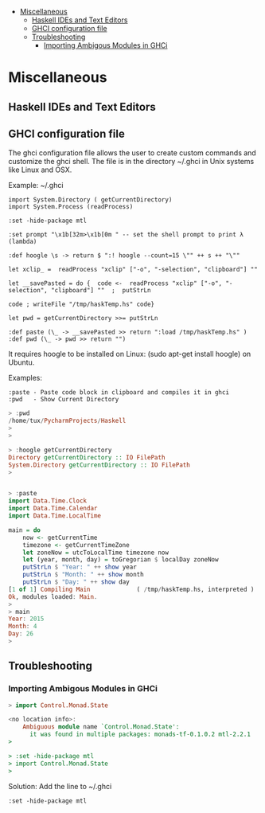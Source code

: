 - [Miscellaneous](#miscellaneous)
  - [Haskell IDEs and Text Editors](#haskell-ides-and-text-editors)
  - [GHCI configuration file](#ghci-configuration-file)
  - [Troubleshooting](#troubleshooting)
    - [Importing Ambigous Modules in GHCi](#importing-ambigous-modules-in-ghci)


# Miscellaneous<a id="sec-1" name="sec-1"></a>

## Haskell IDEs and Text Editors<a id="sec-1-1" name="sec-1-1"></a>

## GHCI configuration file<a id="sec-1-2" name="sec-1-2"></a>

The ghci configuration file allows the user to create custom commands and 
customize the ghci shell. The file is in the directory ~/.ghci in Unix systems 
like Linux and OSX.

Example: ~/.ghci

```
import System.Directory ( getCurrentDirectory)
import System.Process (readProcess)

:set -hide-package mtl

:set prompt "\x1b[32m>\x1b[0m " -- set the shell prompt to print λ (lambda)

:def hoogle \s -> return $ ":! hoogle --count=15 \"" ++ s ++ "\""

let xclip_ =  readProcess "xclip" ["-o", "-selection", "clipboard"] ""

let __savePasted = do {  code <-  readProcess "xclip" ["-o", "-selection", "clipboard"] ""  ;  putStrLn 

code ; writeFile "/tmp/haskTemp.hs" code}

let pwd = getCurrentDirectory >>= putStrLn

:def paste (\_ -> __savePasted >> return ":load /tmp/haskTemp.hs" )
:def pwd (\_ -> pwd >> return "")
```

It requires hoogle to be installed on Linux: (sudo apt-get install
hoogle) on Ubuntu.

Examples:

```
:paste - Paste code block in clipboard and compiles it in ghci
:pwd   - Show Current Directory
```

```haskell
> :pwd
/home/tux/PycharmProjects/Haskell
> 
> 

> :hoogle getCurrentDirectory
Directory getCurrentDirectory :: IO FilePath
System.Directory getCurrentDirectory :: IO FilePath
> 


> :paste
import Data.Time.Clock
import Data.Time.Calendar
import Data.Time.LocalTime

main = do
    now <- getCurrentTime
    timezone <- getCurrentTimeZone
    let zoneNow = utcToLocalTime timezone now
    let (year, month, day) = toGregorian $ localDay zoneNow
    putStrLn $ "Year: " ++ show year
    putStrLn $ "Month: " ++ show month
    putStrLn $ "Day: " ++ show day
[1 of 1] Compiling Main             ( /tmp/haskTemp.hs, interpreted )
Ok, modules loaded: Main.
> 
> main
Year: 2015
Month: 4
Day: 26
>
```

## Troubleshooting<a id="sec-1-3" name="sec-1-3"></a>

### Importing Ambigous Modules in GHCi<a id="sec-1-3-1" name="sec-1-3-1"></a>

```haskell
> import Control.Monad.State

<no location info>:
    Ambiguous module name `Control.Monad.State':
      it was found in multiple packages: monads-tf-0.1.0.2 mtl-2.2.1
> 

> :set -hide-package mtl
> import Control.Monad.State
>
```

Solution: Add the line to ~/.ghci

```
:set -hide-package mtl
```
